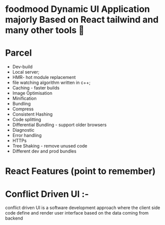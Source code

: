 # foodmood Dynamic UI Application majorly Based on React tailwind and many other tools  🚀



# Parcel
- Dev-build
- Local server;
- HMR- hot module replacement
- file watching algorithm written in c++;
- Caching - faster builds
- Image Optimisation
- Minification
- Bundling
- Compress
- Consistent Hashing
- Code splitting
- Differential Bundling - support older browsers
- Diagnostic
- Error handling
- HTTPs
- Tree Shaking - remove unused code
- Different dev and prod bundles


 # React Features   (point to remember)

 #  Conflict Driven UI :- 
conflict driven UI is a software development approach where the client side code define and render user interface based on the data coming from backend

